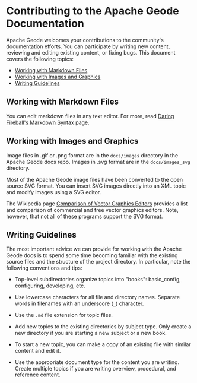 # Contributing to the Apache Geode Documentation

Apache Geode welcomes your contributions to the community's documentation efforts. You can participate by writing new content, reviewing and editing existing content, or fixing bugs. This document covers the following topics:

- [Working with Markdown Files](#working-with-markdown-files)
- [Working with Images and Graphics](#working-with-images-and-graphics)
- [Writing Guidelines](#writing-guidelines)

## Working with Markdown Files

You can edit markdown files in any text editor. For more, read [Daring Fireball's Markdown Syntax page](https://daringfireball.net/projects/markdown/syntax).

## Working with Images and Graphics

Image files in .gif or .png format are in the `docs/images` directory in the Apache Geode docs repo. Images in .svg format are in the `docs/images_svg` directory.

Most of the Apache Geode image files have been converted to the open source SVG format. You can insert SVG images directly into an XML topic and modify images using a SVG editor.

The Wikipedia page [Comparison of Vector Graphics Editors](http://en.wikipedia.org/wiki/Comparison_of_vector_graphics_editors) provides a list and comparison of commercial and free vector graphics editors. Note, however, that not all of these programs support the SVG format.

## Writing Guidelines

The most important advice we can provide for working with the Apache Geode docs is to spend some time becoming familiar with the existing source files and the structure of the project directory. In particular, note the following conventions and tips:

- Top-level subdirectories organize topics into "books": basic_config, configuring, developing, etc.

- Use lowercase characters for all file and directory names. Separate words in filenames with an underscore (`_`) character.

- Use the `.md` file extension for topic files.

- Add new topics to the existing directories by subject type. Only create a new directory if you are starting a new subject or a new book.

- To start a new topic, you can make a copy of an existing file with similar content and edit it.

- Use the appropriate document type for the content you are writing. Create multiple topics if you are writing overview, procedural, and reference content.
